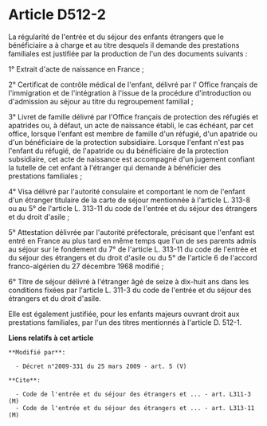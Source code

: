 # Article D512-2

La régularité de l'entrée et du séjour des enfants étrangers que le bénéficiaire a à charge et au titre desquels il demande
des prestations familiales est justifiée par la production de l'un des documents suivants : 

1° Extrait d'acte de naissance en France ; 

2° Certificat de contrôle médical de l'enfant, délivré par l'          Office français de l'immigration et de l'intégration
à l'issue de la procédure d'introduction ou d'admission au séjour au titre du regroupement familial ; 

3° Livret de famille délivré par l'Office français de protection des réfugiés et apatrides ou, à défaut, un acte de naissance
établi, le cas échéant, par cet office, lorsque l'enfant est membre de famille d'un réfugié, d'un apatride ou d'un
bénéficiaire de la protection subsidiaire. Lorsque l'enfant n'est pas l'enfant du réfugié, de l'apatride ou du bénéficiaire
de la protection subsidiaire, cet acte de naissance est accompagné d'un jugement confiant la tutelle de cet enfant à
l'étranger qui demande à bénéficier des prestations familiales ; 

4° Visa délivré par l'autorité consulaire et comportant le nom de l'enfant d'un étranger titulaire de la carte de séjour
mentionnée à l'article L. 313-8 ou au 5° de l'article L. 313-11 du code de l'entrée et du séjour des étrangers et du droit
d'asile ; 

5° Attestation délivrée par l'autorité préfectorale, précisant que l'enfant est entré en France au plus tard en même temps
que l'un de ses parents admis au séjour sur le fondement du 7° de l'article L. 313-11 du code de l'entrée et du séjour des
étrangers et du droit d'asile ou du 5° de l'article 6 de l'accord franco-algérien du 27 décembre 1968 modifié ; 

6° Titre de séjour délivré à l'étranger âgé de seize à dix-huit ans dans les conditions fixées par l'article L. 311-3 du code
de l'entrée et du séjour des étrangers et du droit d'asile. 

Elle est également justifiée, pour les enfants majeurs ouvrant droit aux prestations familiales, par l'un des titres
mentionnés à l'article D. 512-1.

**Liens relatifs à cet article**

	**Modifié par**:

	  - Décret n°2009-331 du 25 mars 2009 - art. 5 (V)

	**Cite**:

	  - Code de l'entrée et du séjour des étrangers et ... - art. L311-3 (M)
	  - Code de l'entrée et du séjour des étrangers et ... - art. L313-11 (M)
